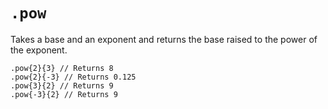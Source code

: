 # `.pow`

Takes a base and an exponent and returns the base raised to the power of the exponent.

```emblem
.pow{2}{3} // Returns 8
.pow{2}{-3} // Returns 0.125
.pow{3}{2} // Returns 9
.pow{-3}{2} // Returns 9
```
